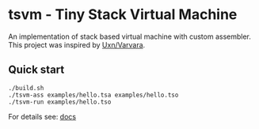 # tsvm - Tiny Stack Virtual Machine

An implementation of stack based virtual machine with custom assembler. This
project was inspired by [Uxn/Varvara](https://100r.co/site/uxn.html).

## Quick start

```console
./build.sh
./tsvm-ass examples/hello.tsa examples/hello.tso
./tsvm-run examples/hello.tso
```

For details see: [docs](./docs.md)
